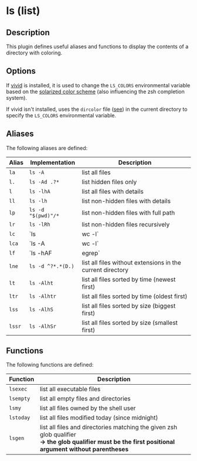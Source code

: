 # ls (list)

## Description

This plugin defines useful aliases and functions to display the contents of a directory with coloring.

## Options

If [vivid](https://github.com/sharkdp/vivid) is installed, it is used to change the `LS_COLORS` environmental variable based on the [solarized color scheme](https://en.wikipedia.org/wiki/Solarized_(color_scheme)) (also influencing the zsh completion system).

If vivid isn't installed, uses the `dircolor` file ([see](https://github.com/trapd00r/LS_COLORS)) in the current directory to specify the `LS_COLORS` environmental variable.

## Aliases

The following aliases are defined:

| Alias  | Implementation     | Description                                                    |
| ------ | ------------------ | -------------------------------------------------------------- |
| `la`   | `ls -A`            | list all files                                                 |
| `l.`   | `ls -Ad .?*`       | list hidden files only                                         |
| `l`    | `ls -lhA`          | list all files with details                                    |
| `ll`   | `ls -lh`           | list non-hidden files with details                             |
| `lp`   | `ls -d "$(pwd)"/*` | list non-hidden files with full path                           |
| `lr`   | `ls -lRh`          | list non-hidden files recursively                              |
| `lc`   | `ls | wc -l`       | count all non-hidden files                                     |
| `lca`  | `ls -A | wc -l`    | count all files                                                |
| `lf`   | `ls -hAF | egrep`  | find all files with the given pattern in the current directory |
| `lne`  | `ls -d ^?*.*(D.)`  | list all files without extensions in the current directory     |
| `lt`   | `ls -Alht`         | list all files sorted by time (newest first)                   |
| `ltr`  | `ls -Alhtr`        | list all files sorted by time (oldest first)                   |
| `lss`  | `ls -AlhS`         | list all files sorted by size (biggest first)                  |
| `lssr` | `ls -AlhSr`        | list all files sorted by size (smallest first)                 |

## Functions

The following functions are defined:

| Function  | Description                                                                                                                                                    |
| --------- | -------------------------------------------------------------------------------------------------------------------------------------------------------------- |
| `lsexec`  | list all executable files                                                                                                                                      |
| `lsempty` | list all empty files and directories                                                                                                                           |
| `lsmy`    | list all files owned by the shell user                                                                                                                         |
| `lstoday` | list all files modified today (since midnight)                                                                                                                 |
| `lsgen`   | list all files and directories matching the given zsh glob qualifier <br /> **→ the glob qualifier must be the first positional argument without parentheses** |